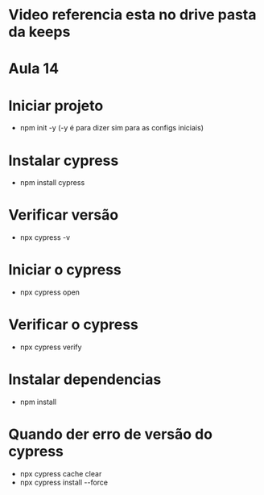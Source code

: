 # Video referencia esta no drive pasta da keeps
# Aula 14
# Iniciar projeto
- npm init -y (-y é para dizer sim para as configs iniciais)

# Instalar cypress
- npm install cypress

# Verificar versão
- npx cypress -v

# Iniciar o cypress
- npx cypress open

# Verificar o cypress
- npx cypress verify

# Instalar dependencias
- npm install

# Quando der erro de versão do cypress 
 - npx cypress cache clear
 - npx cypress install --force